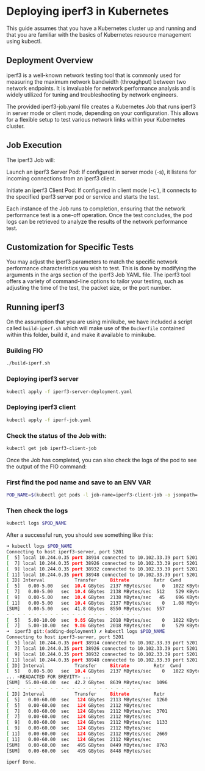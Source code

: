 # Deploying iperf3 in Kubernetes
This guide assumes that you have a Kubernetes cluster up and running and that you are familiar with the basics of Kubernetes resource management using kubectl.

## Deployment Overview
iperf3 is a well-known network testing tool that is commonly used for measuring the maximum network bandwidth (throughput) between two network endpoints. It is invaluable for network performance analysis and is widely utilized for tuning and troubleshooting by network engineers.

The provided iperf3-job.yaml file creates a Kubernetes Job that runs iperf3 in server mode or client mode, depending on your configuration. This allows for a flexible setup to test various network links within your Kubernetes cluster.

## Job Execution
The iperf3 Job will:

Launch an iperf3 Server Pod: If configured in server mode (-s), it listens for incoming connections from an iperf3 client.

Initiate an iperf3 Client Pod: If configured in client mode (-c <server>), it connects to the specified iperf3 server pod or service and starts the test.

Each instance of the Job runs to completion, ensuring that the network performance test is a one-off operation. Once the test concludes, the pod logs can be retrieved to analyze the results of the network performance test.

## Customization for Specific Tests
You may adjust the iperf3 parameters to match the specific network performance characteristics you wish to test. This is done by modifying the arguments in the args section of the iperf3 Job YAML file. The iperf3 tool offers a variety of command-line options to tailor your testing, such as adjusting the time of the test, the packet size, or the port number.

## Running iperf3
On the assumption that you are using minikube, we have included a script called `build-iperf.sh` which will make use of the `Dockerfile` contained within this folder, build it, and make it available to minikube.

### Building FIO
``` sh
./build-iperf.sh
```

### Deploying iperf3 server
``` sh
kubectl apply -f iperf3-server-deployment.yaml
```

### Deploying iperf3 client
``` sh
kubectl apply -f iperf-job.yaml
```

### Check the status of the Job with:
``` sh
kubectl get job iperf3-client-job
```

Once the Job has completed, you can also check the logs of the pod to see the output of the FIO command:
### First find the pod name and save to an ENV VAR
``` sh
POD_NAME=$(kubectl get pods -l job-name=iperf3-client-job -o jsonpath='{.items[0].metadata.name}')
```

### Then check the logs
``` sh
kubectl logs $POD_NAME
```
After a successful run, you should see something like this:
``` sh
➜ kubectl logs $POD_NAME
Connecting to host iperf3-server, port 5201
[  5] local 10.244.0.35 port 38914 connected to 10.102.33.39 port 5201
[  7] local 10.244.0.35 port 38926 connected to 10.102.33.39 port 5201
[  9] local 10.244.0.35 port 38932 connected to 10.102.33.39 port 5201
[ 11] local 10.244.0.35 port 38948 connected to 10.102.33.39 port 5201
[ ID] Interval           Transfer     Bitrate         Retr  Cwnd
[  5]   0.00-5.00   sec  10.4 GBytes  2137 MBytes/sec    0   1022 KBytes
[  7]   0.00-5.00   sec  10.4 GBytes  2138 MBytes/sec  512    529 KBytes
[  9]   0.00-5.00   sec  10.4 GBytes  2138 MBytes/sec   45    696 KBytes
[ 11]   0.00-5.00   sec  10.4 GBytes  2137 MBytes/sec    0   1.08 MBytes
[SUM]   0.00-5.00   sec  41.8 GBytes  8550 MBytes/sec  557
- - - - - - - - - - - - - - - - - - - - - - - - -
[  5]   5.00-10.00  sec  9.85 GBytes  2018 MBytes/sec    0   1022 KBytes
[  7]   5.00-10.00  sec  9.86 GBytes  2018 MBytes/sec    0    529 KBytes
➜  iperf3 git:(adding-deployment) ✗ kubectl logs $POD_NAME
Connecting to host iperf3-server, port 5201
[  5] local 10.244.0.35 port 38914 connected to 10.102.33.39 port 5201
[  7] local 10.244.0.35 port 38926 connected to 10.102.33.39 port 5201
[  9] local 10.244.0.35 port 38932 connected to 10.102.33.39 port 5201
[ 11] local 10.244.0.35 port 38948 connected to 10.102.33.39 port 5201
[ ID] Interval           Transfer     Bitrate         Retr  Cwnd
[  5]   0.00-5.00   sec  10.4 GBytes  2137 MBytes/sec    0   1022 KBytes
... <READACTED FOR BREVITY> ...
[SUM]  55.00-60.00  sec  42.2 GBytes  8639 MBytes/sec  1096
- - - - - - - - - - - - - - - - - - - - - - - - -
[ ID] Interval           Transfer     Bitrate         Retr
[  5]   0.00-60.00  sec   124 GBytes  2113 MBytes/sec  1260             sender
[  5]   0.00-60.00  sec   124 GBytes  2112 MBytes/sec                  receiver
[  7]   0.00-60.00  sec   124 GBytes  2112 MBytes/sec  3701             sender
[  7]   0.00-60.00  sec   124 GBytes  2112 MBytes/sec                  receiver
[  9]   0.00-60.00  sec   124 GBytes  2112 MBytes/sec  1133             sender
[  9]   0.00-60.00  sec   124 GBytes  2112 MBytes/sec                  receiver
[ 11]   0.00-60.00  sec   124 GBytes  2112 MBytes/sec  2669             sender
[ 11]   0.00-60.00  sec   124 GBytes  2112 MBytes/sec                  receiver
[SUM]   0.00-60.00  sec   495 GBytes  8449 MBytes/sec  8763             sender
[SUM]   0.00-60.00  sec   495 GBytes  8448 MBytes/sec                  receiver

iperf Done.

```